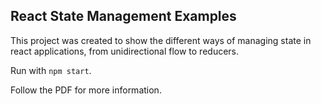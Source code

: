 ## React State Management Examples

This project was created to show the different ways of managing state in react applications, from unidirectional flow to reducers.

Run with `npm start`.

Follow the PDF for more information.